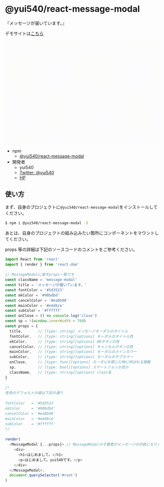 # @yui540/react-message-modal

『メッセージが届いています。』

デモサイトは[こちら](https://yui540-react-message-modal.netlify.com/)

![demo](./res/demo.gif)

- npm
  - [@yui540/react-message-modal](https://www.npmjs.com/package/@yui540/react-message-modal)
- 開発者
  - yui540
  - [Twitter: @yui540](https://twitter.com/yui540)
  - [HP](https://yui540.graphics/)

## 使い方

まず、自身のプロジェクトに`@yui540/react-message-modal`をインストールしてください。

```bash
$ npm i @yui540/react-message-modal -S
```

あとは、自身のプロジェクトの組み込みたい箇所にコンポーネントをマウントしてください。

props 等の詳細は下記のソースコードのコメントをご参考ください。

```javascript
import React from 'react'
import { render } from 'react-dom'

// MessageModalに渡すprops一覧です
const className = 'message-modal'
const title = 'メッセージが届いています。'
const fontColor = '#5d3523'
const okColor = '#90bdbd'
const cancelColor = '#ea8b98'
const mainColor = '#e4d6ce'
const subColor = '#ffffff'
const onClose = () => console.log('close')
const sp = !(window.innerWidth > 760)
const props = {
  title,       // [type: string] メッセージモーダルのタイトル
  fontColor,   // [type: string][options] モーダルのタイトル色
  okColor,     // [type: string][options] OKボタンの色
  cancelColor, // [type: string][options] キャンセルボタンの色
  mainColor,   // [type: string][options] モーダルのメインカラー
  subColor,    // [type: string][options] モーダルのサブカラー
  onClose,     // [type: func][options] モーダルを閉じた時に呼ばれる関数
  sp,          // [type: bool][options] スマートフォンか否か
  className,   // [type: string][options] class名
}

/*
各色のデフォルトの値は下記の通り

fontColor   = '#5d3523
okColor     = '#90bdbd'
cancelColor = '#ea8b98'
mainColor   = '#e4d6ce'
subColor    = '#ffffff'
*/

render(
  <MessageModal {...props}> // MessageModalの子要素がメッセージの内容になります
    <div>
      <h1>はじめまして。</h1>
      <p>はじめまして。yui540です。</p>
    </div>
  </MessageModal>,
  document.querySelector('#root')
)
```
